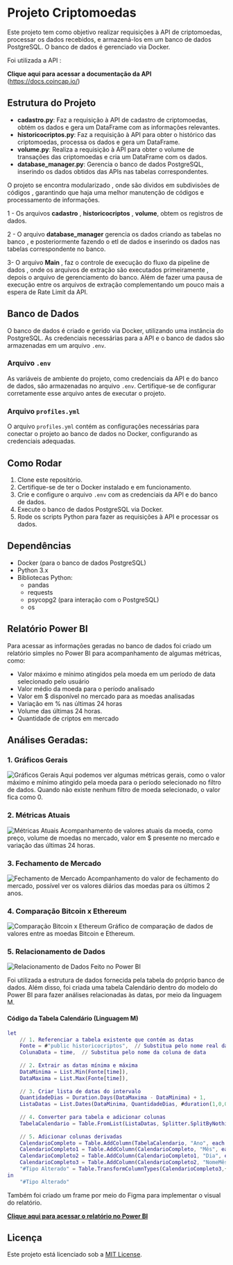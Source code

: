 # Projeto Criptomoedas

Este projeto tem como objetivo realizar requisições à API de criptomoedas, processar os dados recebidos, e armazená-los em um banco de dados PostgreSQL. O banco de dados é gerenciado via Docker.

Foi utilizada a API :

**Clique aqui para acessar a documentação da API**
 (https://docs.coincap.io/)

## Estrutura do Projeto

- **cadastro.py**: Faz a requisição à API de cadastro de criptomoedas, obtém os dados e gera um DataFrame com as informações relevantes.
- **historicocriptos.py**: Faz a requisição à API para obter o histórico das criptomoedas, processa os dados e gera um DataFrame.
- **volume.py**: Realiza a requisição à API para obter o volume de transações das criptomoedas e cria um DataFrame com os dados.
- **database_manager.py**: Gerencia o banco de dados PostgreSQL, inserindo os dados obtidos das APIs nas tabelas correspondentes.

O projeto se encontra modularizado , onde são dividos em subdivisões de códigos , garantindo que haja uma melhor manutenção de códigos e processamento de informações.

1 - Os arquivos **cadastro** , **historicocriptos** , **volume**, obtem os registros de dados.

2 - O arquivo **database_manager** gerencia os dados criando as tabelas no banco , e posteriormente fazendo o etl de dados e inserindo os dados nas tabelas correspondente no banco.

3- O arquivo **Main** , faz o controle de execução do fluxo da pipeline de dados , onde os arquivos de extração são executados primeiramente , depois o arquivo de gerenciamento do banco. Além de fazer uma pausa de execução entre os arquivos de extração complementando um pouco mais a espera de Rate Limit da API.

## Banco de Dados

O banco de dados é criado e gerido via Docker, utilizando uma instância do PostgreSQL. As credenciais necessárias para a API e o banco de dados são armazenadas em um arquivo `.env`.

### Arquivo `.env`

As variáveis de ambiente do projeto, como credenciais da API e do banco de dados, são armazenadas no arquivo `.env`. Certifique-se de configurar corretamente esse arquivo antes de executar o projeto.

### Arquivo `profiles.yml`

O arquivo `profiles.yml` contém as configurações necessárias para conectar o projeto ao banco de dados no Docker, configurando as credenciais adequadas.

## Como Rodar

1. Clone este repositório.
2. Certifique-se de ter o Docker instalado e em funcionamento.
3. Crie e configure o arquivo `.env` com as credenciais da API e do banco de dados.
4. Execute o banco de dados PostgreSQL via Docker.
5. Rode os scripts Python para fazer as requisições à API e processar os dados.

## Dependências

- Docker (para o banco de dados PostgreSQL)
- Python 3.x
- Bibliotecas Python:
  - pandas
  - requests
  - psycopg2 (para interação com o PostgreSQL)
  - os

## Relatório Power BI

Para acessar as informações geradas no banco de dados foi criado um relatório simples no Power BI para acompanhamento de algumas métricas, como:

- Valor máximo e mínimo atingidos pela moeda em um período de data selecionado pelo usuário
- Valor médio da moeda para o período analisado
- Valor em $ disponível no mercado para as moedas analisadas
- Variação em % nas últimas 24 horas
- Volume das últimas 24 horas.
- Quantidade de criptos em mercado

## Análises Geradas:

### 1. Gráficos Gerais
![Gráficos Gerais](Imagens/Indicadores%20Gerais.jpg)
Aqui podemos ver algumas métricas gerais, como o valor máximo e mínimo atingido pela moeda para o período selecionado no filtro de dados. Quando não existe nenhum filtro de moeda selecionado, o valor fica como 0.

### 2. Métricas Atuais
![Métricas Atuais](Imagens/Metricas%20Atuais%20das%20criptos.jpg)
Acompanhamento de valores atuais da moeda, como preço, volume de moedas no mercado, valor em $ presente no mercado e variação das últimas 24 horas.

### 3. Fechamento de Mercado
![Fechamento de Mercado](Imagens/valor%20de%20fechamento%20diario%20cripto.jpg)
Acompanhamento do valor de fechamento do mercado, possível ver os valores diários das moedas para os últimos 2 anos.

### 4. Comparação Bitcoin x Ethereum
![Comparação Bitcoin x Ethereum](Imagens/Preco%20Medio%20Diario.jpg)
Gráfico de comparação de dados de valores entre as moedas Bitcoin e Ethereum.

### 5. Relacionamento de Dados
![Relacionamento de Dados Feito no Power BI](Imagens/Relacionamento%20de%20dados.jpg)

Foi utilizada a estrutura de dados fornecida pela tabela do próprio banco de dados. Além disso, foi criada uma tabela Calendário dentro do modelo do Power BI para fazer análises relacionadas às datas, por meio da linguagem M.

#### **Código da Tabela Calendário (Linguagem M)**
```m
let
    // 1. Referenciar a tabela existente que contém as datas
    Fonte = #"public historicocriptos",  // Substitua pelo nome real da sua tabela
    ColunaData = time,  // Substitua pelo nome da coluna de data
    
    // 2. Extrair as datas mínima e máxima
    DataMinima = List.Min(Fonte[time]),
    DataMaxima = List.Max(Fonte[time]),
    
    // 3. Criar lista de datas do intervalo
    QuantidadeDias = Duration.Days(DataMaxima - DataMinima) + 1,
    ListaDatas = List.Dates(DataMinima, QuantidadeDias, #duration(1,0,0,0)),
    
    // 4. Converter para tabela e adicionar colunas
    TabelaCalendario = Table.FromList(ListaDatas, Splitter.SplitByNothing(), {"Data"}, null, ExtraValues.Error),
    
    // 5. Adicionar colunas derivadas
    CalendarioCompleto = Table.AddColumn(TabelaCalendario, "Ano", each Date.Year([Data]), Int64.Type),
    CalendarioCompleto1 = Table.AddColumn(CalendarioCompleto, "Mês", each Date.Month([Data]), Int64.Type),
    CalendarioCompleto2 = Table.AddColumn(CalendarioCompleto1, "Dia", each Date.Day([Data]), Int64.Type),
    CalendarioCompleto3 = Table.AddColumn(CalendarioCompleto2, "NomeMês", each Date.MonthName([Data]), type text),
    "#Tipo Alterado" = Table.TransformColumnTypes(CalendarioCompleto3,{{"Data", type date}})
in
    "#Tipo Alterado"
```

Também foi criado um frame por meio do Figma para implementar o visual do relatório.

[**Clique aqui para acessar o relatório no Power BI**](https://app.powerbi.com/view?r=eyJrIjoiOTc0YjUyZGYtNGNmOC00NmI2LTkyMWUtYzllNGNiN2Q1YmY1IiwidCI6IjcyZWIyZTFhLTU1NzQtNDE5MC1iYmI5LTFhYzBhN2UzMGQ4ZiJ9)

## Licença

Este projeto está licenciado sob a [MIT License](LICENSE).

